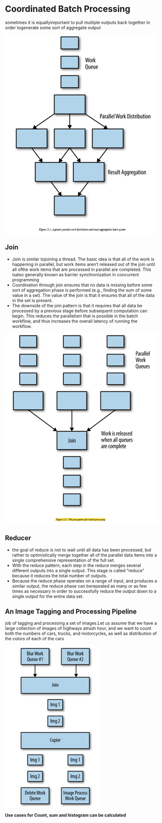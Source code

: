  # Coordinated Batch Processing
 sometimes it is equallyimportant to pull multiple outputs back together in order togenerate some sort of aggregate output


 ![picture 19](../../images/3c9d9bf441899e34b3d4e73d874db8f267925ef1bf5490f790678d76b5b681f1.png)  


## Join
- Join is similar tojoining a thread. The basic idea is that all of the work is happening in parallel, but work items aren’t released out of the join until all ofthe work items that are processed in parallel are completed. This isalso generally known as barrier synchronization in concurrent programming
- Coordination through join ensures that no data is missing before some sort of aggregation phase is performed (e.g., finding the sum of some value in a set). The value of the join is that it ensures that all of the data in the set is present.
-  The downside of the join pattern is that it requires that all data be processed by a previous stage before subsequent computation can begin. This reduces the parallelism that is possible in the batch workflow, and thus increases the overall latency of running the workflow.

![picture 20](../../images/03ac770961d65a44517654baef73a05adcefa20c2fc7d52bdbc383934c5df957.png)  


## Reducer
- the goal of reduce is not to wait until all data has been processed, but rather to optimistically merge together all of the parallel data items into a single comprehensive representation of the full set.
- With the reduce pattern, each step in the reduce merges several different outputs into a single output. This stage is called “reduce” because it reduces the total number of outputs. 
- Because the reduce phase operates on a range of input, and produces a similar output, the reduce phase can berepeated as many or as few times as necessary in order to successfully reduce the output down to a single output for the entire data set.


##  An Image Tagging and Processing Pipeline
 job of tagging and processing a set of images.Let us assume that we have a large collection of images of highways atrush hour, and we want to count both the numbers of cars, trucks, and motorcycles, as well as distribution of the colors of each of the cars

 ![picture 21](../../images/e42b443dc64efa5e516bf509a8e43bfc6298ab214c0b567a59cf6bb6ce6ca679.png)  


**Use cases for Count, sum and histogram can be calculated**